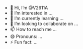 - 👋 Hi, I’m @V2611A
- 👀 I’m interested in ...
- 🌱 I’m currently learning ...
- 💞️ I’m looking to collaborate on ...
- 📫 How to reach me ...
- 😄 Pronouns: ...
- ⚡ Fun fact: ...

<!---
V2611A/V2611A is a ✨ special ✨ repository because its `README.md` (this file) appears on your GitHub profile.
You can click the Preview link to take a look at your changes.
--->
